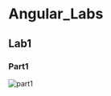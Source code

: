 # Angular_Labs
## Lab1
### Part1
![part1](https://user-images.githubusercontent.com/90557756/231448343-a2aaa1c3-993d-4620-8334-dd15c483432a.png)
